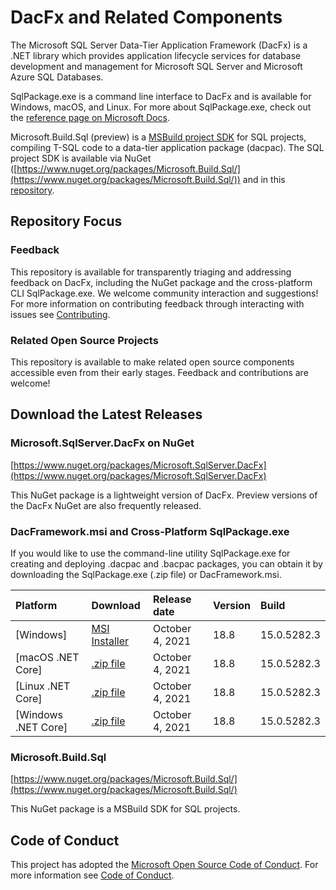 # DacFx and Related Components

The Microsoft SQL Server Data-Tier Application Framework (DacFx) is a .NET library which provides application lifecycle services for database development and management for Microsoft SQL Server and Microsoft Azure SQL Databases.

SqlPackage.exe is a command line interface to DacFx and is available for Windows, macOS, and Linux. For more about SqlPackage.exe, check out the [reference page on Microsoft Docs](https://docs.microsoft.com/sql/tools/sqlpackage/sqlpackage).

Microsoft.Build.Sql (preview) is a [MSBuild project SDK](https://docs.microsoft.com/dotnet/core/project-sdk/overview) for SQL projects, compiling T-SQL code to a data-tier application package (dacpac).  The SQL project SDK is available via NuGet ([https://www.nuget.org/packages/Microsoft.Build.Sql/](https://www.nuget.org/packages/Microsoft.Build.Sql/)) and in this [repository](/src/Microsoft.Build.Sql/README.md).

## Repository Focus

### Feedback

This repository is available for transparently triaging and addressing feedback on DacFx, including the NuGet package and the cross-platform CLI SqlPackage.exe. We welcome community interaction and suggestions! For more information on contributing feedback through interacting with issues see [Contributing](CONTRIBUTING.md).

### Related Open Source Projects

This repository is available to make related open source components accessible even from their early stages. Feedback and contributions are welcome!

## Download the Latest Releases

### Microsoft.SqlServer.DacFx on NuGet
[https://www.nuget.org/packages/Microsoft.SqlServer.DacFx](https://www.nuget.org/packages/Microsoft.SqlServer.DacFx)

This NuGet package is a lightweight version of DacFx. Preview versions of the DacFx NuGet are also frequently released. 

### DacFramework.msi and Cross-Platform SqlPackage.exe

If you would like to use the command-line utility SqlPackage.exe for creating and deploying .dacpac and .bacpac packages, you can obtain it by downloading the SqlPackage.exe (.zip file) or DacFramework.msi.

|Platform|Download|Release date|Version|Build
|:---|:---|:---|:---|:---|
|[Windows]|[MSI Installer](https://go.microsoft.com/fwlink/?linkid=2164920)|October 4, 2021| 18.8 | 15.0.5282.3 |
|[macOS .NET Core]|[.zip file](https://go.microsoft.com/fwlink/?linkid=2165009)|October 4, 2021| 18.8| 15.0.5282.3 |
|[Linux .NET Core] |[.zip file](https://go.microsoft.com/fwlink/?linkid=2165008)|October 4, 2021| 18.8| 15.0.5282.3 |
|[Windows .NET Core] |[.zip file](https://go.microsoft.com/fwlink/?linkid=2165007)|October 4, 2021| 18.8| 15.0.5282.3 |


### Microsoft.Build.Sql
[https://www.nuget.org/packages/Microsoft.Build.Sql/](https://www.nuget.org/packages/Microsoft.Build.Sql/)

This NuGet package is a MSBuild SDK for SQL projects.

## Code of Conduct

This project has adopted the [Microsoft Open Source Code of Conduct](https://opensource.microsoft.com/codeofconduct/).
For more information see [Code of Conduct](CODE_OF_CONDUCT.md).
